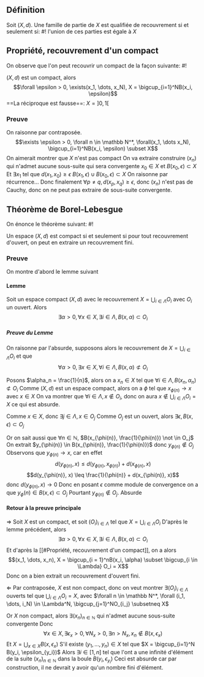 ## Définition
Soit $(X,d)$. Une famille de partie de $X$ est qualifiée de recouvrement si et seulement si: #!
l'union de ces parties est égale à $X$
<!--ID: 1729505040452-->


## Propriété, recouvrement d'un compact
On observe que l'on peut recouvrir un compact de la façon suivante: #!

$(X, d)$ est un compact, alors
$$\forall \epsilon > 0, \exists(x_1, \dots, x_N), X = \bigcup_{i=1}^NB(x_i, \epsilon)$$
==La réciproque est fausse==: $X=]0,1[$
<!--ID: 1729505040455-->


### Preuve
On raisonne par contraposée.
$$\exists \epsilon > 0, \forall n \in \mathbb N^*, \forall(x_1, \dots x_N), \bigcup_{i=1}^NB(x_i, \epsilon) \subset X$$
On aimerait montrer que $X$ n'est pas compact
On va extraire construire $(x_n)$ qui n'admet aucune sous-suite qui sera convergente
$x_0 \in X$ et $B(x_0, \epsilon) \subset X$
Et $\exists x_1$ tel que $d(x_1, x_0) \geq \epsilon$ $B(x_1, \epsilon) \cup B(x_0, \epsilon) \subset X$
On raisonne par récurrence...  Donc finalement $\forall p \not = q, d(x_p, x_q) \geq \epsilon$, donc $(x_n)$ n'est pas de Cauchy, donc on ne peut pas extraire de sous-suite convergente.


## Théorème de Borel-Lebesgue
On énonce le théorème suivant: #!

Un espace $(X,d)$ est compact si et seulement si pour tout recouvrement d'ouvert, on peut en extraire un recouvrement fini.
<!--ID: 1729505040457-->


### Preuve
On montre d'abord le lemme suivant

#### Lemme
Soit un espace compact $(X, d)$ avec le recouvrement $X = \bigcup_{i \in \Lambda}O_i$ avec $O_i$ un ouvert.
Alors $$\exists \alpha > 0, \forall x \in X, \exists i \in \Lambda, B(x, \alpha) \subset O_i$$
##### Preuve du Lemme
On raisonne par l'absurde, supposons alors le recouvrement de $X = \bigcup_{i \in \Lambda}O_i$ et que
$$\forall \alpha > 0, \exists x \in X, \forall i \in \Lambda, B(x, \alpha) \not \subset O_i$$

Posons $\alpha_n = \frac{1}{n}$, alors on a $x_n \in X$ tel que $\forall i \in \Lambda, B(x_n, \alpha_n) \not \subset O_i$
Comme $(X, d)$ est un espace compact, alors on a $\phi$ tel que $x_{\phi(n)} \to x$ avec $x \in X$
On va montrer que $\forall i \in \Lambda, x \not \in O_i$, donc on aura $x \not \in \bigcup_{i \in \Lambda}O_i = X$ ce qui est absurde.

Comme $x \in X$, donc $\exists j \in \Lambda, x \in O_j$
Comme $O_j$ est un ouvert, alors $\exists \epsilon, B(x, \epsilon) \subset O_j$

Or on sait aussi que $\forall n \in \mathbb N$, $B(x_{\phi(n)}, \frac{1}{\phi(n)}) \not \in O_j$
On extrait $y_{\phi(n)} \in B(x_{\phi(n)}, \frac{1}{\phi(n)})$ donc $y_{\phi(n)} \not \in O_j$
Observons que $y_{\phi(n)} \to x$, car en effet
$$d(y_{\phi(n)}, x) \leq d(y_{\phi(n)},x_{\phi(n)}) + d(x_{\phi(n)}, x)$$
$$d(y_{\phi(n)}, x) \leq \frac{1}{\phi(n)} + d(x_{\phi(n)}, x)$$
donc $d(y_{\phi(n)}, x) \to 0$
Donc en posant $\epsilon$ comme module de convergence on a que $y_\phi(n) \in B(x, \epsilon) \subset O_j$
Pourtant $y_{\phi(n)} \not \in O_j$. Absurde
$$\tag*{$\blacksquare$}$$

#### Retour à la preuve principale
$\Rightarrow$
Soit $X$ est un compact, et soit $(O_i)_{i \in \Lambda}$ tel que $X = \bigcup_{i \in \Lambda} O_i$
D'après le lemme précédent, alors $$\exists \alpha > 0, \forall x \in X, \exists i \in \Lambda, B(x, \alpha) \subset O_i$$
Et d'après la [[#Propriété, recouvrement d'un compact]], on a alors $$(x_1, \dots, x_n), X = \bigcup_{i = 1}^nB(x_i, \alpha) \subset \bigcup_{i \in \Lambda} O_i = X$$
Donc on a bien extrait un recouvrement d'ouvert fini.

$\Leftarrow$
Par contraposée, $X$ est non compact, donc on veut montrer $\exists (O_i)_{i \in \Lambda}$ ouverts tel que $\bigcup_{i \in \Lambda} O_i = X$, avec $\forall n \in \mathbb N^*, \forall (i_1, \dots, i_N) \in \Lambda^N, \bigcup_{j=1}^NO_{i_j} \subsetneq X$  

Or $X$ non compact, alors $\exists (x_n)_{n \in \mathbb N}$ qui n'admet aucune sous-suite convergente
Donc
$$\forall x \in X, \exists \epsilon_x > 0, \forall N_x > 0, \exists n > N_x, x_n \not \in B(x, \epsilon_x)$$
Et $X = \bigcup_{x \in X} B(x, \epsilon_x)$
S'il existe $(y_1, \dots, y_n) \in X$ tel que $X = \bigcup_{i=1}^N B(y_i, \epsilon_{y_i})$
Alors $\exists i \in [1, n]$ tel que l'ont a une infinité d'élément de la suite $(x_n)_{n \in \mathbb N}$ dans la boule $B(y_i, \epsilon_{y_i})$
Ceci est absurde car par construction, il ne devrait y avoir qu'un nombre fini d'élément.
$$\tag*{$\blacksquare$}$$


